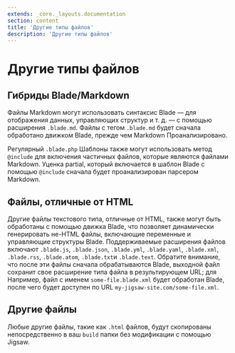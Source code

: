 ```yaml
---
extends: _core._layouts.documentation
section: content
title: 'Другие типы файлов'
description: 'Другие типы файлов'
---
```


# Другие типы файлов

## Гибриды Blade/Markdown

Файлы Markdown могут использовать синтаксис Blade — для отображения данных, управляющих структур и т. д. — с помощью расширения
`.blade.md`. Файлы с тегом `.blade.md` будет сначала обработано движком Blade, прежде чем Markdown
Проанализировано.

Регулярный `.blade.php` Шаблоны также могут использовать метод `@include` для включения частичных файлов, которые являются файлами Markdown. Уценка
partial, который включается в шаблон Blade с помощью `@include` сначала будет проанализирован парсером Markdown.

## Файлы, отличные от HTML

Другие файлы текстового типа, отличные от HTML, также могут быть обработаны с помощью движка Blade, что позволяет динамически генерировать
не-HTML файлы, включающие переменные и управляющие структуры Blade. Поддерживаемые расширения файлов включают `.blade.js`,
`.blade.json`, `.blade.yml`, `.blade.yaml`, `.blade.xml`, `.blade.rss`, `.blade.atom`, `.blade.txt`и `.blade.text`. Обратите внимание, что после
эти файлы сначала обрабатываются Blade, выходной файл сохранит свое расширение типа файла в результирующем URL; для
Например, файл с именем `some-file.blade.xml` будет обработан Blade, после чего будет доступен по URL
`my-jigsaw-site.com/some-file.xml`.

## Другие файлы
Любые другие файлы, такие как `.html` файлов, будут скопированы непосредственно в ваш `build` папки без модификации с помощью Jigsaw.
